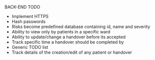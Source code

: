 BACK-END TODO
- Implement HTTPS
- Hash passwords
- Risks become predefined database containing id, name and severity
- Ability to view only by patients in a specific ward
- Ability to update/change a handover before its accepted
- Track specific time a handover should be completed by
- Generic TODO list
- Track details of the creation/edit of any patient or handover